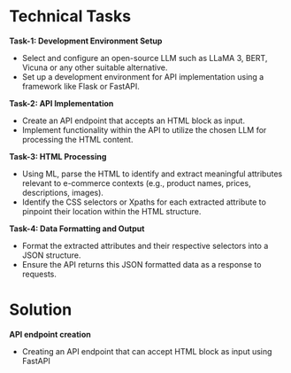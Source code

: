 # Technical Tasks

**Task-1: Development Environment Setup**<br>
- Select and configure an open-source LLM such as LLaMA 3, BERT, Vicuna or
any other suitable alternative.
- Set up a development environment for API implementation using a framework
like Flask or FastAPI.

**Task-2: API Implementation** <br>
- Create an API endpoint that accepts an HTML block as input.
- Implement functionality within the API to utilize the chosen LLM for processing
the HTML content.

**Task-3: HTML Processing**<br>
- Using ML, parse the HTML to identify and extract meaningful attributes relevant
to e-commerce contexts (e.g., product names, prices, descriptions, images).
- Identify the CSS selectors or Xpaths for each extracted attribute to pinpoint their
location within the HTML structure.

**Task-4: Data Formatting and Output**<br>
- Format the extracted attributes and their respective selectors into a JSON
structure.
- Ensure the API returns this JSON formatted data as a response to requests.


# Solution

**API endpoint creation**<br>
- Creating an API endpoint that can accept HTML block as input using FastAPI